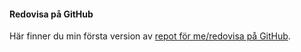 #### Redovisa på GitHub

Här finner du min första version av [repot för me/redovisa på GitHub](https://github.com/rojh17/designv2).
